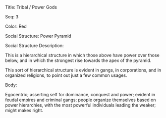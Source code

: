 Title: Tribal / Power Gods

Seq: 3

Color: Red

Social Structure: Power Pyramid

Social Structure Description:

This is a hierarchical structure in which those above have power over those below, and in which the strongest rise towards the apex of the pyramid.

This sort of hierarchical structure is evident in gangs, in corporations, and in organized religions, to point out just a few common usages.

Body:

Egocentric; asserting self for dominance, conquest and power; evident in feudal empires and criminal gangs; people organize themselves based on power hierarchies, with the most powerful individuals leading the weaker; might makes right.
